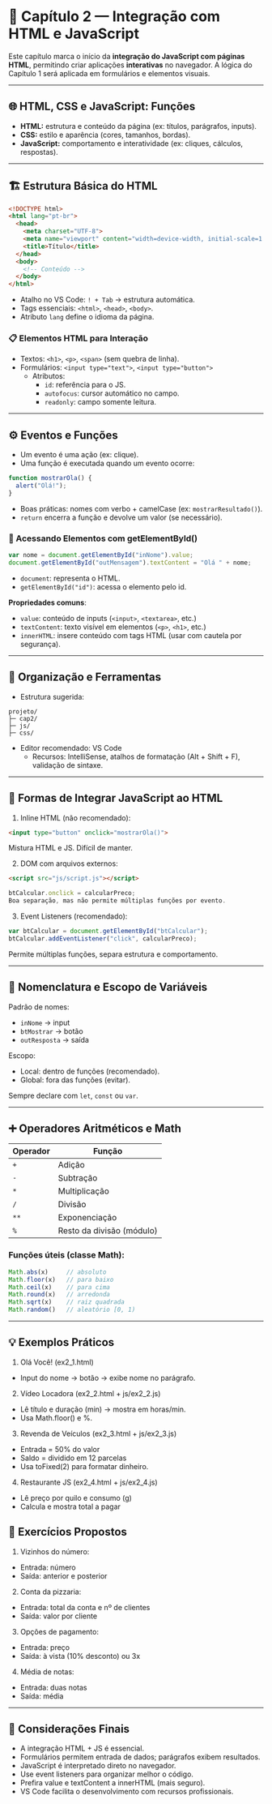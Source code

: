 # 📘 Capítulo 2 — Integração com HTML e JavaScript

Este capítulo marca o início da **integração do JavaScript com páginas HTML**, permitindo criar aplicações **interativas** no navegador. A lógica do Capítulo 1 será aplicada em formulários e elementos visuais.

---

## 🌐 HTML, CSS e JavaScript: Funções

- **HTML:** estrutura e conteúdo da página (ex: títulos, parágrafos, inputs).
- **CSS:** estilo e aparência (cores, tamanhos, bordas).
- **JavaScript:** comportamento e interatividade (ex: cliques, cálculos, respostas).

---

## 🏗️ Estrutura Básica do HTML

```html
<!DOCTYPE html>
<html lang="pt-br">
  <head>
    <meta charset="UTF-8">
    <meta name="viewport" content="width=device-width, initial-scale=1.0">
    <title>Título</title>
  </head>
  <body>
    <!-- Conteúdo -->
  </body>
</html>
```

- Atalho no VS Code: `! + Tab` → estrutura automática.
- Tags essenciais: `<html>`, `<head>`, `<body>`.
- Atributo `lang` define o idioma da página.

### 📋 Elementos HTML para Interação

- Textos: `<h1>`, `<p>`, `<span>` (sem quebra de linha).
- Formulários: `<input type="text">`, `<input type="button">`
  - Atributos:
    - `id`: referência para o JS.
    - `autofocus`: cursor automático no campo.
    - `readonly`: campo somente leitura.

---

## ⚙️ Eventos e Funções

- Um evento é uma ação (ex: clique).
- Uma função é executada quando um evento ocorre:

```js
function mostrarOla() {
  alert("Olá!");
}
```

- Boas práticas: nomes com verbo + camelCase (ex: `mostrarResultado()`).
- `return` encerra a função e devolve um valor (se necessário).

### 🧾 Acessando Elementos com getElementById()

```js
var nome = document.getElementById("inNome").value;
document.getElementById("outMensagem").textContent = "Olá " + nome;
```

- `document`: representa o HTML.
- `getElementById("id")`: acessa o elemento pelo id.

**Propriedades comuns**:

- `value`: conteúdo de inputs (`<input>`, `<textarea>`, etc.)
- `textContent`: texto visível em elementos (`<p>`, `<h1>`, etc.)
- `innerHTML`: insere conteúdo com tags HTML (usar com cautela por segurança).

---

## 📂 Organização e Ferramentas

- Estrutura sugerida:

```
projeto/
├─ cap2/
├─ js/
├─ css/
```

- Editor recomendado: VS Code
  - Recursos: IntelliSense, atalhos de formatação (Alt + Shift + F), validação de sintaxe.

---

## 🧩 Formas de Integrar JavaScript ao HTML

1. Inline HTML (não recomendado):

```html
<input type="button" onclick="mostrarOla()">
```

Mistura HTML e JS. Difícil de manter.

2. DOM com arquivos externos:

```html
<script src="js/script.js"></script>
```

```js
btCalcular.onclick = calcularPreco;
Boa separação, mas não permite múltiplas funções por evento.
```

3. Event Listeners (recomendado):

```js
var btCalcular = document.getElementById("btCalcular");
btCalcular.addEventListener("click", calcularPreco);
```

Permite múltiplas funções, separa estrutura e comportamento.

---

## 🧠 Nomenclatura e Escopo de Variáveis

Padrão de nomes:
- `inNome` → input
- `btMostrar` → botão
- `outResposta` → saída

Escopo:
- Local: dentro de funções (recomendado).
- Global: fora das funções (evitar).

Sempre declare com `let`, `const` ou `var`.

---

## ➕ Operadores Aritméticos e Math

| Operador | Função                    |
| -------- | ------------------------- |
| `+`      | Adição                    |
| `-`      | Subtração                 |
| `*`      | Multiplicação             |
| `/`      | Divisão                   |
| `**`     | Exponenciação             |
| `%`      | Resto da divisão (módulo) |


### Funções úteis (classe Math):

```js
Math.abs(x)     // absoluto
Math.floor(x)   // para baixo
Math.ceil(x)    // para cima
Math.round(x)   // arredonda
Math.sqrt(x)    // raiz quadrada
Math.random()   // aleatório [0, 1)
```
---

## 💡 Exemplos Práticos
1. Olá Você! (ex2_1.html)
- Input do nome → botão → exibe nome no parágrafo.

2. Vídeo Locadora (ex2_2.html + js/ex2_2.js)
- Lê título e duração (min) → mostra em horas/min.
- Usa Math.floor() e %.

3. Revenda de Veículos (ex2_3.html + js/ex2_3.js)
- Entrada = 50% do valor
- Saldo = dividido em 12 parcelas
- Usa toFixed(2) para formatar dinheiro.

4. Restaurante JS (ex2_4.html + js/ex2_4.js)
- Lê preço por quilo e consumo (g)
- Calcula e mostra total a pagar

## 🧪 Exercícios Propostos

1. Vizinhos do número:
- Entrada: número
- Saída: anterior e posterior

2. Conta da pizzaria:
- Entrada: total da conta e nº de clientes
- Saída: valor por cliente

3. Opções de pagamento:
- Entrada: preço
- Saída: à vista (10% desconto) ou 3x

4. Média de notas:
- Entrada: duas notas
- Saída: média

---

## 🧾 Considerações Finais

- A integração HTML + JS é essencial.
- Formulários permitem entrada de dados; parágrafos exibem resultados.
- JavaScript é interpretado direto no navegador.
- Use event listeners para organizar melhor o código.
- Prefira value e textContent a innerHTML (mais seguro).
- VS Code facilita o desenvolvimento com recursos profissionais.
